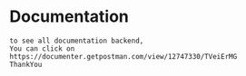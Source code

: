 # Documentation
```
to see all documentation backend,
You can click on https://documenter.getpostman.com/view/12747330/TVeiErMG
ThankYou
```
